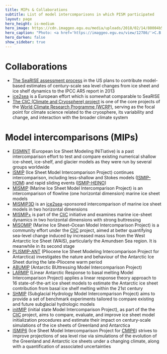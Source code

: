 ```yaml
---
title: MIPs & Collaborations
subtitle: List of model intercomparisons in which PISM participated
layout: page
hero_height: is-medium
hero_image: https://cdn.imaggeo.egu.eu/media/uploads/2018/02/14/80004b52d2f3d526b758a231f4d29bd8.jpg
hero_caption: "Photo: <a href='https://imaggeo.egu.eu/view/12786/'>C.B. Lechuga / imaggeo</a>"
hero_darken: false
show_sidebar: true
---
```


# Collaborations

* [The SeaRISE assessment process](http://websrv.cs.umt.edu/isis/index.php/SeaRISE_Assessment) in the US plans to contribute model-based estimates of century-scale sea level changes from ice sheet and ice shelf dynamics to the IPCC AR5 report in 2013 
* [ice2sea](https://cordis.europa.eu/project/id/226375) is a European effort which is somewhat comparable to SeaRISE
* [The CliC (Climate and Cryosphere) project](https://www.climate-cryosphere.org/) is one of the core projects of the [World Climate Research Programme (WCRP)](https://www.wcrp-climate.org/), serving as the focal point for climate science related to the cryosphere, its variability and change, and interaction with the broader climate system

# Model intercomparisons (MIPs)

* [EISMINT](http://homepages.vub.ac.be/%7Ephuybrec/eismint.html) (European Ice Sheet Modeling INiTiative) is a past intercomparison effort to test and compare existing numerical shallow ice-sheet, ice-shelf, and glacier models as they were run by several groups worldwide
* [ISMIP](http://homepages.vub.ac.be/%7Ephuybrec/ismip.html) (Ice Sheet Model Intercomparison Project) continues intercomparison, including less-shallow and Stokes models ([ISMIP-HOM](http://homepages.ulb.ac.be/~fpattyn/ismip/)) and rapid sliding events ([ISMIP-HEINO](http://www.pik-potsdam.de/~calov/heino.html))
* [MISMIP](http://homepages.ulb.ac.be/~fpattyn/mismip/welcome.html) (Marine Ice Sheet Model Intercomparison Project) is an intercomparison of flowline (one horizontal dimension) marine ice sheet models
* [MISMIP3D](http://homepages.ulb.ac.be/~fpattyn/mismip3d/welcome.html) is an [ice2sea](https://cordis.europa.eu/project/id/226375)-sponsored intercomparison of marine ice sheet models in two horizontal dimensions
* [MISMIP+](https://www.climate-cryosphere.org/activities/targeted/153-misomip/1412-mismip-plus) is part of the [CliC](https://www.climate-cryosphere.org/) initiative and examines marine ice-sheet dynamics in two horizontal dimensions with strong buttressing
* [MISOMIP](https://www.climate-cryosphere.org/mips/misomip) (Marine Ice Sheet–Ocean Model Intercomparison Project) is a community effort under the [CliC](http://www.climate-cryosphere.org/) project, aimed at better quantifying sea-level change induced by increased mass loss from the West Antarctic Ice Sheet (WAIS), particularly the Amundsen Sea region. It is meanwhile in its second stage    
* [PLISMIP-ANT](https://doi.org/10.5194/tc-9-881-2015) (Pliocene Ice Sheet Modeling Intercomparison Project for Antarctica) investigates the nature and behaviour of the Antarctic Ice Sheet during the late-Pliocene warm  period
* [ABUMIP](http://www.climate-cryosphere.org/wiki/index.php?title=ABUMIP-Antarctica) (Antarctic BUttressing Model Intercomparison Project)
* [LARMIP](https://www.pik-potsdam.de/en/institute/departments/earth-system-analysis/models/larmip) (Linear Antarctic Response to basal melting Model Intercomparison Project) applies a linear response theory approach to 16 state-of-the-art ice sheet models to estimate the Antarctic ice sheet
  contribution from basal ice shelf melting within the 21st century
* [SHMIP](https://www.cambridge.org/core/journals/journal-of-glaciology/article/shmip-the-subglacial-hydrology-model-intercomparison-project/AA648F9E8B0056A4625531C731AE564D) (Subglacial Hydrology Model Intercomparison Project) aims to provide a set of benchmark experiments tailored to compare existing and future subglacial hydrologic models
* [initMIP](http://www.climate-cryosphere.org/wiki/index.php?title=InitMIP) (initial state Model Intercomparison Project), as part of the the [CliC](https://www.climate-cryosphere.org/) project, aims to compare, evaluate, and improve ice sheet model initialization procedures and estimate their impact on century-scale simulations of the ice sheets of Greenland and Antarctica
* [ISMIP6](https://www.climate-cryosphere.org/mips/ismip6/about) (Ice Sheet Model Intercomparison Project for [CMIP6](https://www.wcrp-climate.org/wgcm-cmip/wgcm-cmip6)) strives to improve projections of sea level rise via  simulations of the evolution of the Greenland and Antarctic ice sheets under a changing climate, along with a quantification of associated uncertainties
